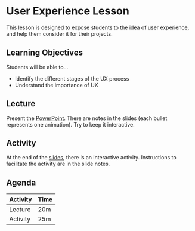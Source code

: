 # User Experience Lesson
This lesson is designed to expose students to the idea of user experience, and help them consider it for their projects.

## Learning Objectives
Students will be able to...

- Identify the different stages of the UX process
- Understand the importance of UX

## Lecture
Present the [PowerPoint](Presentation.pptx). There are notes in the slides (each bullet represents one animation). Try to keep it interactive.

## Activity
At the end of the [slides](Presentation.pptx), there is an interactive activity. Instructions to facilitate the activity are in the slide notes.

## Agenda

| Activity | Time |
|-|-|
| Lecture | 20m |
| Activity | 25m |
